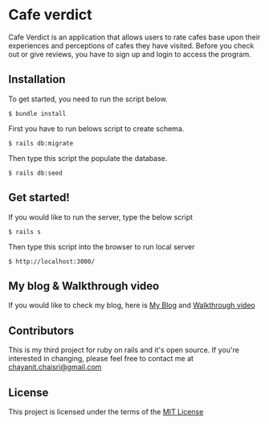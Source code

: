 # Cafe verdict

Cafe Verdict is an application that allows users to rate cafes base upon their experiences and perceptions of cafes they have visited. Before you check out or give reviews, you have to sign up and login to access the program.

## Installation

To get started, you need to run the script below.

    $ bundle install

First you have to run belows script to create schema.

    $ rails db:migrate

Then type this script the populate the database.

    $ rails db:seed

## Get started!

If you would like to run the server, type the below script

    $ rails s

Then type this script into the browser to run local server

    $ http://localhost:3000/
    
## My blog & Walkthrough video
If you would like to check my blog, here is [My Blog](https://chayanit-chaisri.medium.com/easy-way-to-change-a-numerical-to-star-rating-for-rails-d77a250c0a6f) and [Walkthrough video](https://www.youtube.com/watch?v=2RUtH5Ifw24&t=26s)
    
## Contributors 
This is my third project for ruby on rails and it's open source. If you're interested in changing, please feel free to contact me at [chayanit.chaisri@gmail.com](mailto:chayanit.chaisri@gmail.com)

## License

This project is licensed under the terms of the [MIT License](https://opensource.org/licenses/MIT)
